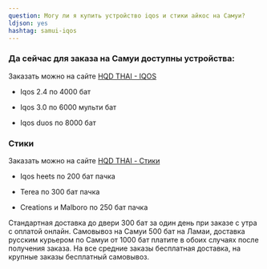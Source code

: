 ```yaml
---
question: Могу ли я купить устройство iqos и стики айкос на Самуи?
ldjson: yes
hashtag: samui-iqos
---
```


### Да сейчас для заказа на Самуи доступны устройства:

Заказать можно на сайте [HQD THAI - IQOS](https://hqdthai.ru/iqos/)

* Iqos 2.4 по 4000 бат

* Iqos 3.0 по 6000 мульти бат

* Iqos duos по 8000 бат 

### Стики 

Заказать можно на сайте [HQD THAI - Стики](https://hqdthai.ru/stiki/iqosstiki/)

* Iqos heets по 200 бат пачка

* Terea по 300 бат пачка

* Creations и Malboro по 250 бат пачка


Стандартная доставка до двери 300 бат за один день при заказе с утра с оплатой онлайн. Самовывоз на Самуи 500 бат на Ламаи, доставка русским курьером по Самуи от  1000 бат платите в обоих случаях после получения заказа. На все средние заказы бесплатная доставка, на крупные заказы бесплатный самовывоз.

